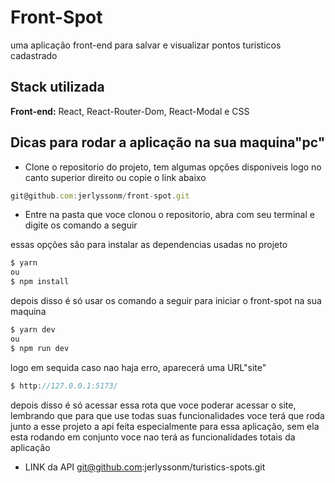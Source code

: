 
# Front-Spot
uma aplicação front-end para salvar e visualizar pontos turisticos cadastrado

## Stack utilizada

**Front-end:** React, React-Router-Dom,  React-Modal e CSS



## Dicas para rodar a aplicação na sua maquina"pc"


- Clone o repositorio do projeto, tem algumas opções disponiveis logo no canto superior direito 
ou copie o link abaixo
```javascript
git@github.com:jerlyssonm/front-spot.git
```

- Entre na pasta que voce clonou o repositorio, abra com seu terminal e digite os comando a seguir 


essas opções são para instalar as dependencias usadas no projeto
```javascript
$ yarn 
ou
$ npm install
```

depois disso é só usar os comando a seguir para iniciar o front-spot na sua maquina
```javascript
$ yarn dev
ou
$ npm run dev
```

logo em sequida caso nao haja erro, aparecerá uma URL"site"

```javascript
$ http://127.0.0.1:5173/
```
depois disso é só acessar essa rota que voce poderar acessar o site, lembrando que para que use todas suas funcionalidades voce terá que roda junto a esse projeto a api feita especialmente para essa aplicação, sem ela esta rodando em conjunto voce nao terá as funcionalidades totais da aplicação

 - LINK da API git@github.com:jerlyssonm/turistics-spots.git

